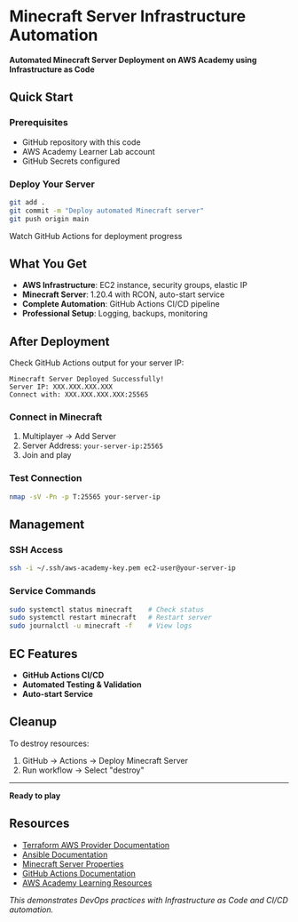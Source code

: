 # Minecraft Server Infrastructure Automation

**Automated Minecraft Server Deployment on AWS Academy using Infrastructure as Code**

## Quick Start

### Prerequisites 
- GitHub repository with this code
- AWS Academy Learner Lab account 
- GitHub Secrets configured

### Deploy Your Server

```bash
git add .
git commit -m "Deploy automated Minecraft server"
git push origin main
```

Watch GitHub Actions for deployment progress

## What You Get

- **AWS Infrastructure**: EC2 instance, security groups, elastic IP
- **Minecraft Server**: 1.20.4 with RCON, auto-start service
- **Complete Automation**: GitHub Actions CI/CD pipeline
- **Professional Setup**: Logging, backups, monitoring

## After Deployment

Check GitHub Actions output for your server IP:
```
Minecraft Server Deployed Successfully!
Server IP: XXX.XXX.XXX.XXX
Connect with: XXX.XXX.XXX.XXX:25565
```

### Connect in Minecraft
1. Multiplayer → Add Server
2. Server Address: `your-server-ip:25565`
3. Join and play

### Test Connection
```bash
nmap -sV -Pn -p T:25565 your-server-ip
```

## Management

### SSH Access
```bash
ssh -i ~/.ssh/aws-academy-key.pem ec2-user@your-server-ip
```

### Service Commands
```bash
sudo systemctl status minecraft    # Check status
sudo systemctl restart minecraft   # Restart server
sudo journalctl -u minecraft -f    # View logs
```

## EC Features

- **GitHub Actions CI/CD** 
- **Automated Testing & Validation**
- **Auto-start Service**

## Cleanup

To destroy resources:
1. GitHub → Actions → Deploy Minecraft Server
2. Run workflow → Select "destroy"

---

**Ready to play**

## Resources

- [Terraform AWS Provider Documentation](https://registry.terraform.io/providers/hashicorp/aws/latest/docs)
- [Ansible Documentation](https://docs.ansible.com/)
- [Minecraft Server Properties](https://minecraft.fandom.com/wiki/Server.properties)
- [GitHub Actions Documentation](https://docs.github.com/en/actions)
- [AWS Academy Learning Resources](https://aws.amazon.com/training/awsacademy/)

*This demonstrates DevOps practices with Infrastructure as Code and CI/CD automation.*
